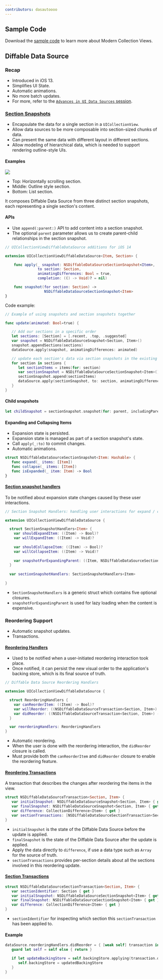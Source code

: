 ```yaml
---
contributors: dasautoooo
---
```


## Sample Code

Download the [sample code](https://developer.apple.com/documentation/uikit/views_and_controls/collection_views/implementing_modern_collection_views) to learn more about Modern Collection Views.

## Diffable Data Source

### Recap

* Introduced in iOS 13.
* Simplifies UI State.
* Automatic animations.
* No more batch updates.
* For more, refer to the [`Advances in UI Data Sources` session][wwdc19220].

### [Section Snapshots](https://developer.apple.com/documentation/uikit/nsdiffabledatasourcesectionsnapshot)
* Encapsulate the data for a single section in a `UICollectionView`.
* Allow data sources to be more composable into section-sized chunks of data.
* Can present the same data with different layout in different sections.
* Allow modeling of hierarchical data, which is needed to support rendering outline-style UIs.

#### Examples
![][section_snapshots]

* Top: Horizontally scrolling section.
* Middle: Outline style section.
* Bottom: List section.

It composes Diffable Data Source from three distinct section snapshots, each representing a single section's content.

#### APIs

* Use `append(:parent:)` API to add content into a section snapshot.
* The optional `parent` parameter allows us to create parent-child relationships in the section snapshot.

```swift
// UICollectionViewDiffableDataSource additions for iOS 14

extension UICollectionViewDiffableDataSource<Item, Section> {

    func apply(_ snapshot: NSDiffableDataSourceSectionSnapshot<Item>, 
               to section: Section, 
               animatingDifferences: Bool = true, 
               completion: (() -> Void)? = nil)

    func snapshot(for section: Section) ->   
                  NSDiffableDataSourceSectionSnapshot<Item>
}
```

Code example:

```swift
// Example of using snapshots and section snapshots together

func update(animated: Bool=true) {

   // Add our sections in a specific order
   let sections: [Section] = [.recent, .top, .suggested]
   var snapshot = NSDiffableDataSourceSnapshot<Section, Item>()
   snapshot.appendSections(sections)
   dataSource.apply(snapshot, animatingDifferences: animated)

   // update each section's data via section snapshots in the existing position
   for section in sections {
      let sectionItems = items(for: section)
      var sectionSnapshot = NSDiffableDataSourceSectionSnapshot<Item>()
      sectionSnapshot.append(sectionItems)
      dataSource.apply(sectionSnapshot, to: section, animatingDifferences:animated)
   }
}
```

#### Child snapshots

```swift
let childSnapshot = sectionSnapshot.snapshot(for: parent, includingParent: false)
```

#### Expanding and Collapsing Items

* Expansion state is persisted. 
* Expansion state is managed as part of a section snapshot's state.
* Call `apply(_:to)` to commit changes.
* Automatic animations.

```swift
struct NSDiffableDataSourceSectionSnapshot<Item: Hashable> {
   func expand(_ items: [Item])
   func collapse(_ items: [Item])
   func isExpanded(_ item: Item) -> Bool
}
```

#### [Section snapshot handlers](https://developer.apple.com/documentation/uikit/uicollectionviewdiffabledatasource/3600966-sectionsnapshothandlers)
To be notified about expansion state changes caused by these user interactions. 

```swift
// Section Snapshot Handlers: handling user interactions for expand / collapse state changes

extension UICollectionViewDiffableDataSource {

  struct SectionSnapshotHandlers<Item> {
    var shouldExpandItem: ((Item) -> Bool)?
    var willExpandItem: ((Item) -> Void)?
	
    var shouldCollapseItem: ((Item) -> Bool)?
    var willCollapseItem: ((Item) -> Void)?
    
    var snapshotForExpandingParent: ((Item, NSDiffableDataSourceSectionSnapshot<Item>) -> NSDiffableDataSourceSectionSnapshot<Item>)?
  }
  
  var sectionSnapshotHandlers: SectionSnapshotHandlers<Item>
 
}
```

* `SectionSnapshotHandlers` is a generic struct which contains five optional closures.
* `snapshotForExpandingParent` is used for lazy loading when the content is expensive.

### Reordering Support

* Automatic snapshot updates.
* Transactions.

#### [Reordering Handlers](https://developer.apple.com/documentation/uikit/uicollectionviewdiffabledatasource/reorderinghandlers)

- Used to be notified when a user-initiated reordering interaction took place.
- Once notified, it can persist the new visual order to the application's backing store, which is its final source of truth.

```swift
// Diffable Data Source Reordering Handlers

extension UICollectionViewDiffableDataSource {

  struct ReorderingHandlers {
    var canReorderItem: ((Item) -> Bool)?
    var willReorder: ((NSDiffableDataSourceTransaction<Section, Item>) -> Void)?
    var didReorder: ((NSDiffableDataSourceTransaction<Section, Item>) -> Void)?
  }

  var reorderingHandlers: ReorderingHandlers
}
```

* Automatic reordering.
* When the user is done with the reordering interaction, the `didReorder` closure is called.
* Must provide both the `canReorderItem` and `didReorder` closure to enable the reordering feature.

#### [Reordering Transactions](https://developer.apple.com/documentation/uikit/nsdiffabledatasourcetransaction)
A transaction that describes the changes after reordering the items in the view.

```swift
struct NSDiffableDataSourceTransaction<Section, Item> {
   var initialSnapshot: NSDiffableDataSourceSnapshot<Section, Item> { get }
   var finalSnapshot: NSDiffableDataSourceSnapshot<Section, Item> { get }
   var difference: CollectionDifference<Item> { get }
   var sectionTransactions: [NSDiffableDataSourceSectionTransaction<Section, Item>] { get }
}
```
* `initialSnapshot` is the state of the Diffable Data Source before the update is applied.
* `finalSnapshot` is the state of the Diffable Data Source after the update is applied.
* Apply the data directly to `difference`, if use a data type such as `Array` for the source of truth.
* `sectionTransactions` provides per-section details about all the sections involved in this reordering update.

#### [Section Transactions](https://developer.apple.com/documentation/uikit/nsdiffabledatasourcesectiontransaction)
```swift
struct NSDiffableDataSourceSectionTransaction<Section, Item> {
   var sectionIdentifier: Section { get }
   var initialSnapshot: NSDiffableDataSourceSectionSnapshot<Item> { get }
   var finalSnapshot: NSDiffableDataSourceSectionSnapshot<Item> { get }
   var difference: CollectionDifference<Item> { get }
}
```
* `sectionIdentifier` for inspecting which section this `sectionTransaction` has been applied to.

#### Example
```swift
dataSource.reorderingHandlers.didReorder = { [weak self] transaction in 
   guard let self = self else { return }

   if let updateBackingStore = self.backingStore.applying(transaction.difference) {
      self.backingStore = updatedBackingStore
   }
}
```

[wwdc19220]: ../../wwdc19/220
[section_snapshots]: ../../../images/notes/wwdc20/10045/section_snapshots.png